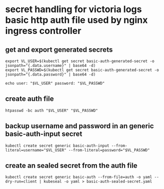 # secret handling for victoria logs basic http auth file used by nginx ingress controller

## get and export generated secrets

    export VL_USER=$(kubectl get secret basic-auth-generated-secret -o jsonpath="{.data.username}" | base64 -d)
    export VL_PASSWD=$(kubectl get secret basic-auth-generated-secret -o jsonpath="{.data.password}" | base64 -d)

    echo user: "$VL_USER" password: "$VL_PASSWD"

## create auth file

    htpasswd -bc auth "$VL_USER" "$VL_PASSWD"

## backup username and password in an generic basic-auth-input secret

    kubectl create secret generic basic-auth-input --from-literal=username="$VL_USER" --from-literal=password="$VL_PASSWD"

## create an sealed secret from the auth file

    kubectl create secret generic basic-auth --from-file=auth -o yaml --dry-run=client | kubeseal -o yaml > basic-auth-sealed-secret.yaml

